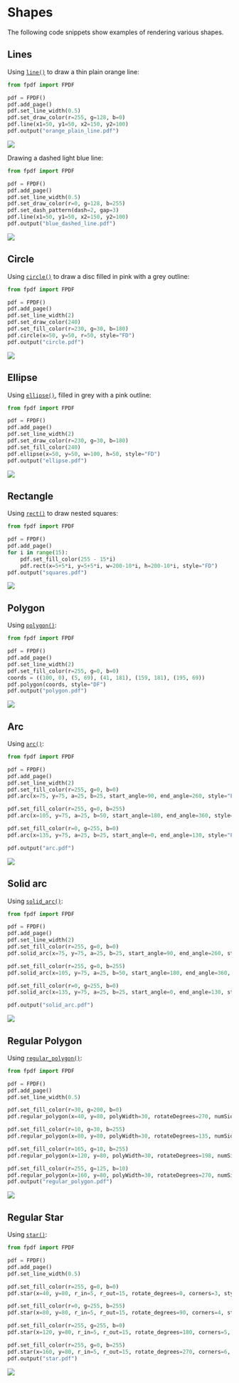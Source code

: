 # Shapes #

The following code snippets show examples of rendering various shapes.

## Lines ##

Using [`line()`](fpdf/fpdf.html#fpdf.fpdf.FPDF.line) to draw a thin plain orange line:
```python
from fpdf import FPDF

pdf = FPDF()
pdf.add_page()
pdf.set_line_width(0.5)
pdf.set_draw_color(r=255, g=128, b=0)
pdf.line(x1=50, y1=50, x2=150, y2=100)
pdf.output("orange_plain_line.pdf")
```
![](orange_plain_line.png)


Drawing a dashed light blue line:
```python
from fpdf import FPDF

pdf = FPDF()
pdf.add_page()
pdf.set_line_width(0.5)
pdf.set_draw_color(r=0, g=128, b=255)
pdf.set_dash_pattern(dash=2, gap=3)
pdf.line(x1=50, y1=50, x2=150, y2=100)
pdf.output("blue_dashed_line.pdf")
```
![](blue_dashed_line.png)

## Circle ##

Using [`circle()`](fpdf/fpdf.html#fpdf.fpdf.FPDF.circle) to draw a disc filled in pink with a grey outline:
```python
from fpdf import FPDF

pdf = FPDF()
pdf.add_page()
pdf.set_line_width(2)
pdf.set_draw_color(240)
pdf.set_fill_color(r=230, g=30, b=180)
pdf.circle(x=50, y=50, r=50, style="FD")
pdf.output("circle.pdf")
```
![](circle.png)

## Ellipse ##

Using [`ellipse()`](fpdf/fpdf.html#fpdf.fpdf.FPDF.ellipse), filled in grey with a pink outline:
```python
from fpdf import FPDF

pdf = FPDF()
pdf.add_page()
pdf.set_line_width(2)
pdf.set_draw_color(r=230, g=30, b=180)
pdf.set_fill_color(240)
pdf.ellipse(x=50, y=50, w=100, h=50, style="FD")
pdf.output("ellipse.pdf")
```
![](ellipse.png)

## Rectangle ##

Using [`rect()`](fpdf/fpdf.html#fpdf.fpdf.FPDF.rect) to draw nested squares:
```python
from fpdf import FPDF

pdf = FPDF()
pdf.add_page()
for i in range(15):
    pdf.set_fill_color(255 - 15*i)
    pdf.rect(x=5+5*i, y=5+5*i, w=200-10*i, h=200-10*i, style="FD")
pdf.output("squares.pdf")
```
![](squares.png)

## Polygon ##

Using [`polygon()`](fpdf/fpdf.html#fpdf.fpdf.FPDF.polygon):

```python
from fpdf import FPDF

pdf = FPDF()
pdf.add_page()
pdf.set_line_width(2)
pdf.set_fill_color(r=255, g=0, b=0)
coords = ((100, 0), (5, 69), (41, 181), (159, 181), (195, 69))
pdf.polygon(coords, style="DF")
pdf.output("polygon.pdf")
```
![](polygon.png)

## Arc ##

Using [`arc()`](fpdf/fpdf.html#fpdf.fpdf.FPDF.arc):

```python
from fpdf import FPDF

pdf = FPDF()
pdf.add_page()
pdf.set_line_width(2)
pdf.set_fill_color(r=255, g=0, b=0)
pdf.arc(x=75, y=75, a=25, b=25, start_angle=90, end_angle=260, style="FD")

pdf.set_fill_color(r=255, g=0, b=255)
pdf.arc(x=105, y=75, a=25, b=50, start_angle=180, end_angle=360, style="FD")

pdf.set_fill_color(r=0, g=255, b=0)
pdf.arc(x=135, y=75, a=25, b=25, start_angle=0, end_angle=130, style="FD")

pdf.output("arc.pdf")
```
![](arc.png)

## Solid arc ##

Using [`solid_arc()`](fpdf/fpdf.html#fpdf.fpdf.FPDF.solid_arc):

```python
from fpdf import FPDF

pdf = FPDF()
pdf.add_page()
pdf.set_line_width(2)
pdf.set_fill_color(r=255, g=0, b=0)
pdf.solid_arc(x=75, y=75, a=25, b=25, start_angle=90, end_angle=260, style="FD")

pdf.set_fill_color(r=255, g=0, b=255)
pdf.solid_arc(x=105, y=75, a=25, b=50, start_angle=180, end_angle=360, style="FD")

pdf.set_fill_color(r=0, g=255, b=0)
pdf.solid_arc(x=135, y=75, a=25, b=25, start_angle=0, end_angle=130, style="FD")

pdf.output("solid_arc.pdf")
```
![](solid_arc.png)

## Regular Polygon ##

Using [`regular_polygon()`](fpdf/fpdf.html#fpdf.fpdf.FPDF.regular_polygon):

```python
from fpdf import FPDF

pdf = FPDF()
pdf.add_page()
pdf.set_line_width(0.5)

pdf.set_fill_color(r=30, g=200, b=0)
pdf.regular_polygon(x=40, y=80, polyWidth=30, rotateDegrees=270, numSides=3, style="FD")

pdf.set_fill_color(r=10, g=30, b=255)
pdf.regular_polygon(x=80, y=80, polyWidth=30, rotateDegrees=135, numSides=4, style="FD")

pdf.set_fill_color(r=165, g=10, b=255)
pdf.regular_polygon(x=120, y=80, polyWidth=30, rotateDegrees=198, numSides=5, style="FD")

pdf.set_fill_color(r=255, g=125, b=10)
pdf.regular_polygon(x=160, y=80, polyWidth=30, rotateDegrees=270, numSides=6, style="FD")
pdf.output("regular_polygon.pdf")
```
![](regular_polygon.png)

## Regular Star ##

Using [`star()`](fpdf/fpdf.html#fpdf.fpdf.FPDF.star):

```python
from fpdf import FPDF

pdf = FPDF()
pdf.add_page()
pdf.set_line_width(0.5)

pdf.set_fill_color(r=255, g=0, b=0)
pdf.star(x=40, y=80, r_in=5, r_out=15, rotate_degrees=0, corners=3, style="FD")

pdf.set_fill_color(r=0, g=255, b=255)
pdf.star(x=80, y=80, r_in=5, r_out=15, rotate_degrees=90, corners=4, style="FD")

pdf.set_fill_color(r=255, g=255, b=0)
pdf.star(x=120, y=80, r_in=5, r_out=15, rotate_degrees=180, corners=5, style="FD")

pdf.set_fill_color(r=255, g=0, b=255)
pdf.star(x=160, y=80, r_in=5, r_out=15, rotate_degrees=270, corners=6, style="FD")
pdf.output("star.pdf")
```
![](star.png)
